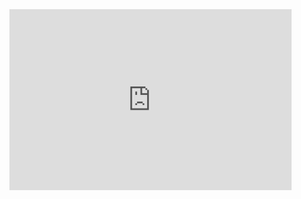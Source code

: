 <iframe width="100%" height="323" frameborder="0"
  src="https://observablehq.com/embed/c6716d76dc495314?cells=viewof+lol"></iframe>
